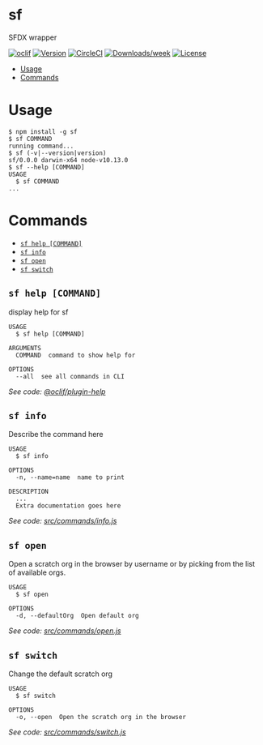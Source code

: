 sf
==

SFDX wrapper

[![oclif](https://img.shields.io/badge/cli-oclif-brightgreen.svg)](https://oclif.io)
[![Version](https://img.shields.io/npm/v/sf.svg)](https://npmjs.org/package/sf)
[![CircleCI](https://circleci.com/gh/matiasdelgado/sf-cli/tree/master.svg?style=shield)](https://circleci.com/gh/matiasdelgado/sf-cli/tree/master)
[![Downloads/week](https://img.shields.io/npm/dw/sf.svg)](https://npmjs.org/package/sf)
[![License](https://img.shields.io/npm/l/sf.svg)](https://github.com/matiasdelgado/sf-cli/blob/master/package.json)

<!-- toc -->
* [Usage](#usage)
* [Commands](#commands)
<!-- tocstop -->
# Usage
<!-- usage -->
```sh-session
$ npm install -g sf
$ sf COMMAND
running command...
$ sf (-v|--version|version)
sf/0.0.0 darwin-x64 node-v10.13.0
$ sf --help [COMMAND]
USAGE
  $ sf COMMAND
...
```
<!-- usagestop -->
# Commands
<!-- commands -->
* [`sf help [COMMAND]`](#sf-help-command)
* [`sf info`](#sf-info)
* [`sf open`](#sf-open)
* [`sf switch`](#sf-switch)

## `sf help [COMMAND]`

display help for sf

```
USAGE
  $ sf help [COMMAND]

ARGUMENTS
  COMMAND  command to show help for

OPTIONS
  --all  see all commands in CLI
```

_See code: [@oclif/plugin-help](https://github.com/oclif/plugin-help/blob/v2.2.3/src/commands/help.ts)_

## `sf info`

Describe the command here

```
USAGE
  $ sf info

OPTIONS
  -n, --name=name  name to print

DESCRIPTION
  ...
  Extra documentation goes here
```

_See code: [src/commands/info.js](https://github.com/matiasdelgado/sf-cli/blob/v0.0.0/src/commands/info.js)_

## `sf open`

Open a scratch org in the browser by username or by picking from the list of available orgs.

```
USAGE
  $ sf open

OPTIONS
  -d, --defaultOrg  Open default org
```

_See code: [src/commands/open.js](https://github.com/matiasdelgado/sf-cli/blob/v0.0.0/src/commands/open.js)_

## `sf switch`

Change the default scratch org

```
USAGE
  $ sf switch

OPTIONS
  -o, --open  Open the scratch org in the browser
```

_See code: [src/commands/switch.js](https://github.com/matiasdelgado/sf-cli/blob/v0.0.0/src/commands/switch.js)_
<!-- commandsstop -->
